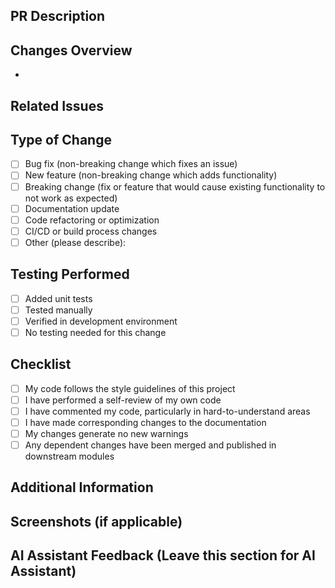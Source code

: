 ## PR Description
<!-- Provide a clear and concise description of the changes -->

## Changes Overview
<!-- List the key changes made in this PR -->
- 

## Related Issues
<!-- Reference any related issues using the format: "Fixes #123" or "Relates to #456" -->

## Type of Change
<!-- Mark the appropriate option with an "x" -->
- [ ] Bug fix (non-breaking change which fixes an issue)
- [ ] New feature (non-breaking change which adds functionality)
- [ ] Breaking change (fix or feature that would cause existing functionality to not work as expected)
- [ ] Documentation update
- [ ] Code refactoring or optimization
- [ ] CI/CD or build process changes
- [ ] Other (please describe):

## Testing Performed
<!-- Describe the testing you have done -->
- [ ] Added unit tests
- [ ] Tested manually
- [ ] Verified in development environment
- [ ] No testing needed for this change

## Checklist
<!-- Mark the appropriate option with an "x" -->
- [ ] My code follows the style guidelines of this project
- [ ] I have performed a self-review of my own code
- [ ] I have commented my code, particularly in hard-to-understand areas
- [ ] I have made corresponding changes to the documentation
- [ ] My changes generate no new warnings
- [ ] Any dependent changes have been merged and published in downstream modules

## Additional Information
<!-- Add any other information about the PR here -->

## Screenshots (if applicable)
<!-- Add screenshots to help explain your changes if relevant -->

## AI Assistant Feedback (Leave this section for AI Assistant)
<!-- This section will be filled by automation, please leave it blank -->
